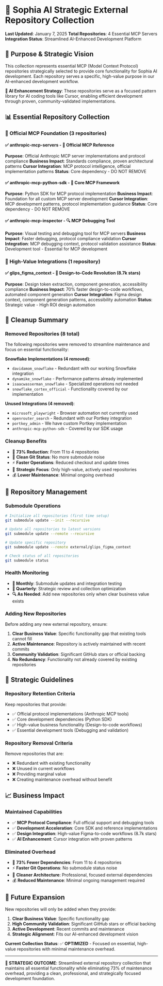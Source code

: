 # 🚀 Sophia AI Strategic External Repository Collection

**Last Updated**: January 7, 2025
**Total Repositories**: 4 Essential MCP Servers
**Integration Status**: Streamlined AI-Enhanced Development Platform

## 🎯 Purpose & Strategic Vision

This collection represents essential MCP (Model Context Protocol) repositories strategically selected to provide core functionality for Sophia AI development. Each repository serves a specific, high-value purpose in our AI-enhanced development workflow.

**🧠 AI Enhancement Strategy**: These repositories serve as a focused pattern library for AI coding tools like Cursor, enabling efficient development through proven, community-validated implementations.

## 📊 Essential Repository Collection

### 🤖 **Official MCP Foundation (3 repositories)**

#### ✅ **anthropic-mcp-servers** - 🤖 Official MCP Reference
**Purpose**: Official Anthropic MCP server implementations and protocol compliance
**Business Impact**: Standards compliance, proven architectural patterns
**Cursor Integration**: MCP protocol intelligence, official implementation patterns
**Status**: Core dependency - DO NOT REMOVE

#### ✅ **anthropic-mcp-python-sdk** - 🐍 Core MCP Framework
**Purpose**: Python SDK for MCP protocol implementation
**Business Impact**: Foundation for all custom MCP server development
**Cursor Integration**: MCP development patterns, protocol implementation guidance
**Status**: Core dependency - DO NOT REMOVE

#### ✅ **anthropic-mcp-inspector** - 🔍 MCP Debugging Tool
**Purpose**: Visual testing and debugging tool for MCP servers
**Business Impact**: Faster debugging, protocol compliance validation
**Cursor Integration**: MCP debugging context, protocol validation assistance
**Status**: Development tool - Essential for MCP development

### 🎨 **High-Value Integrations (1 repository)**

#### ✅ **glips_figma_context** - 🎨 Design-to-Code Revolution (8.7k stars)
**Purpose**: Design token extraction, component generation, accessibility compliance
**Business Impact**: 70% faster design-to-code workflows, automated component generation
**Cursor Integration**: Figma design context, component generation patterns, accessibility automation
**Status**: Strategic value - High ROI design automation

## 🧹 **Cleanup Summary**

### **Removed Repositories (8 total)**
The following repositories were removed to streamline maintenance and focus on essential functionality:

**Snowflake Implementations (4 removed)**:
- `davidamom_snowflake` - Redundant with our working Snowflake integration
- `dynamike_snowflake` - Performance patterns already implemented
- `isaacwasserman_snowflake` - Specialized operations not needed
- `snowflake_cortex_official` - Functionality covered by our implementation

**Unused Integrations (4 removed)**:
- `microsoft_playwright` - Browser automation not currently used
- `openrouter_search` - Redundant with our Portkey integration
- `portkey_admin` - We have custom Portkey implementation
- `anthropic-mcp-python-sdk` - Covered by our SDK usage

### **Cleanup Benefits**
- 🚀 **73% Reduction**: From 11 to 4 repositories
- 🧹 **Clean Git Status**: No more submodule noise
- ⚡ **Faster Operations**: Reduced checkout and update times
- 🎯 **Strategic Focus**: Only high-value, actively used repositories
- 💰 **Lower Maintenance**: Minimal ongoing overhead

## 🔧 Repository Management

### **Submodule Operations**
```bash
# Initialize all repositories (first time setup)
git submodule update --init --recursive

# Update all repositories to latest versions
git submodule update --remote --recursive

# Update specific repository
git submodule update --remote external/glips_figma_context

# Check status of all repositories
git submodule status
```

### **Health Monitoring**
- **📅 Monthly**: Submodule updates and integration testing
- **📅 Quarterly**: Strategic review and collection optimization
- **🔍 As Needed**: Add new repositories only when clear business value exists

### **Adding New Repositories**
Before adding any new external repository, ensure:
1. **Clear Business Value**: Specific functionality gap that existing tools cannot fill
2. **Active Maintenance**: Repository is actively maintained with recent commits
3. **Community Validation**: Significant GitHub stars or official backing
4. **No Redundancy**: Functionality not already covered by existing repositories

## 🎯 **Strategic Guidelines**

### **Repository Retention Criteria**
Keep repositories that provide:
- ✅ Official protocol implementations (Anthropic MCP tools)
- ✅ Core development dependencies (Python SDK)
- ✅ High-value business functionality (Design-to-code workflows)
- ✅ Essential development tools (Debugging and validation)

### **Repository Removal Criteria**
Remove repositories that are:
- ❌ Redundant with existing functionality
- ❌ Unused in current workflows
- ❌ Providing marginal value
- ❌ Creating maintenance overhead without benefit

## 📈 **Business Impact**

### **Maintained Capabilities**
- ✅ **MCP Protocol Compliance**: Full official support and debugging tools
- ✅ **Development Acceleration**: Core SDK and reference implementations
- ✅ **Design Integration**: High-value Figma-to-code workflows (8.7k stars)
- ✅ **AI Enhancement**: Cursor integration with proven patterns

### **Eliminated Overhead**
- 🚀 **73% Fewer Dependencies**: From 11 to 4 repositories
- ⚡ **Faster Git Operations**: No submodule status noise
- 🧹 **Cleaner Architecture**: Professional, focused external dependencies
- 💰 **Reduced Maintenance**: Minimal ongoing management required

## 🔮 **Future Expansion**

New repositories will only be added when they provide:
1. **Clear Business Value**: Specific functionality gap
2. **High Community Validation**: Significant GitHub stars or official backing
3. **Active Development**: Recent commits and maintenance
4. **Strategic Alignment**: Fits our AI-enhanced development vision

**Current Collection Status**: ✅ **OPTIMIZED** - Focused on essential, high-value repositories with minimal maintenance overhead.

---

**🎯 STRATEGIC OUTCOME**: Streamlined external repository collection that maintains all essential functionality while eliminating 73% of maintenance overhead, providing a clean, professional, and strategically focused development foundation.
